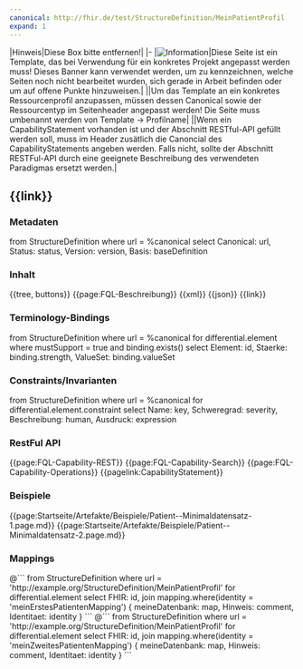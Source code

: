 ```yaml
---
canonical: http://fhir.de/test/StructureDefinition/MeinPatientProfil
expand: 1
---
```


|Hinweis|Diese Box bitte entfernen!|
|-
|![Information](https://wiki.hl7.de/images/thumb/Under_construction_icon-blue.svg/100px-Under_construction_icon-blue.svg.png)|Diese Seite ist ein Template, das bei Verwendung für ein konkretes Projekt angepasst werden muss! Dieses Banner kann verwendet werden, um zu kennzeichnen, welche Seiten noch nicht bearbeitet wurden, sich gerade in Arbeit befinden oder um auf offene Punkte hinzuweisen.|
||Um das Template an ein konkretes Ressourcenprofil anzupassen, müssen dessen Canonical sowie der Ressourcentyp im Seitenheader angepasst werden! Die Seite muss umbenannt werden von Template -> Profilname|
||Wenn ein CapabilityStatement vorhanden ist und der Abschnitt RESTful-API gefüllt werden soll, muss im Header zusätlich die Canoncial des CapabilityStatements angeben werden. Falls nicht, sollte der Abschnitt RESTFul-API durch eine geeignete Beschreibung des verwendeten Paradigmas ersetzt werden.|

## {{link}}

### Metadaten

<fql output="transpose" headers="true">
from
	StructureDefinition
where
	url = %canonical
select
	Canonical: url, Status: status, Version: version, Basis: baseDefinition
</fql>



### Inhalt

<!-- im Beschreibungs-Tab werden die Inhalte StructureDefintion.description sowie ElementDefinition.short und .comment der mit einem MS-Flag markierten Elemente ausgegeben-->
<tabs>
  <tab title="Darstellung">{{tree, buttons}}</tab>
  <tab title="Beschreibung"> 
    {{page:FQL-Beschreibung}}
  </tab>
  <tab title="XML">{{xml}}</tab>
  <tab title="JSON">{{json}}</tab>
  <tab title="Link">{{link}}</tab>
</tabs>

### Terminology-Bindings
<fql headers="true">
from 
    StructureDefinition
where 
    url = %canonical
for 
    differential.element
    where 
        mustSupport = true and binding.exists()
    select
        Element: id, Staerke: binding.strength, ValueSet: binding.valueSet
</fql>

### Constraints/Invarianten
<fql headers="true">
from 
    StructureDefinition 
where 
    url = %canonical 
for 
    differential.element.constraint 
select Name: key, Schweregrad: severity, Beschreibung: human, Ausdruck: expression
</fql>

### RestFul API

<tabs>
    <tab title="Interaktionen"> 
        {{page:FQL-Capability-REST}}
    </tab>
    <tab title="Suchparameter">
        {{page:FQL-Capability-Search}}
    </tab>
    <tab title="Operationen">
        {{page:FQL-Capability-Operations}}
    </tab>
    <tab title="Link">
        {{pagelink:CapabilityStatement}}
    </tab>
</tabs>

### Beispiele

<!-- ausgewählte Seiten aus Kapitel /Artefakte/Beispiele hier einbetten-->

{{page:Startseite/Artefakte/Beispiele/Patient--Minimaldatensatz-1.page.md}}
{{page:Startseite/Artefakte/Beispiele/Patient--Minimaldatensatz-2.page.md}}

### Mappings

<!-- FQL zum Rendern von Mappings unterschiedlichen Identitäten, URL und Name der Identität müssen jeweils angepasst werden. Abschnitt entfernen, falls keine Mappings verwendet werden-->
<tabs>
 <tab title="Mein Erstes Mapping">
@```
      from StructureDefinition
      where url = 'http://example.org/StructureDefinition/MeinPatientProfil' 
      for differential.element 
      select
        FHIR: id,
        join mapping.where(identity = 'meinErstesPatientenMapping')
          { meineDatenbank: map, Hinweis: comment, Identitaet: identity  } 
```
</tab>
<tab title="Mein Zweites Mapping">
@```
      from StructureDefinition
      where url = 'http://example.org/StructureDefinition/MeinPatientProfil' 
      for differential.element 
      select
        FHIR: id,
        join mapping.where(identity = 'meinZweitesPatientenMapping')
          { meineDatenbank: map, Hinweis: comment, Identitaet: identity  } 
```
</tab>
</tabs>
